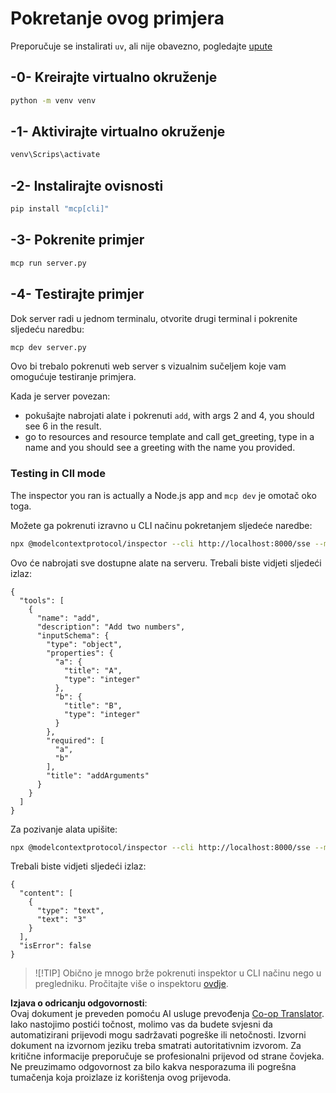 <!--
CO_OP_TRANSLATOR_METADATA:
{
  "original_hash": "d700e180ce74b2675ce51a567a36c9e4",
  "translation_date": "2025-05-17T12:06:29+00:00",
  "source_file": "03-GettingStarted/05-sse-server/solution/python/README.md",
  "language_code": "hr"
}
-->
# Pokretanje ovog primjera

Preporučuje se instalirati `uv`, ali nije obavezno, pogledajte [upute](https://docs.astral.sh/uv/#highlights)

## -0- Kreirajte virtualno okruženje

```bash
python -m venv venv
```

## -1- Aktivirajte virtualno okruženje

```bash
venv\Scrips\activate
```

## -2- Instalirajte ovisnosti

```bash
pip install "mcp[cli]"
```

## -3- Pokrenite primjer

```bash
mcp run server.py
```

## -4- Testirajte primjer

Dok server radi u jednom terminalu, otvorite drugi terminal i pokrenite sljedeću naredbu:

```bash
mcp dev server.py
```

Ovo bi trebalo pokrenuti web server s vizualnim sučeljem koje vam omogućuje testiranje primjera.

Kada je server povezan:

- pokušajte nabrojati alate i pokrenuti `add`, with args 2 and 4, you should see 6 in the result.
- go to resources and resource template and call get_greeting, type in a name and you should see a greeting with the name you provided.

### Testing in ClI mode

The inspector you ran is actually a Node.js app and `mcp dev` je omotač oko toga.

Možete ga pokrenuti izravno u CLI načinu pokretanjem sljedeće naredbe:

```bash
npx @modelcontextprotocol/inspector --cli http://localhost:8000/sse --method tools/list
```

Ovo će nabrojati sve dostupne alate na serveru. Trebali biste vidjeti sljedeći izlaz:

```text
{
  "tools": [
    {
      "name": "add",
      "description": "Add two numbers",
      "inputSchema": {
        "type": "object",
        "properties": {
          "a": {
            "title": "A",
            "type": "integer"
          },
          "b": {
            "title": "B",
            "type": "integer"
          }
        },
        "required": [
          "a",
          "b"
        ],
        "title": "addArguments"
      }
    }
  ]
}
```

Za pozivanje alata upišite:

```bash
npx @modelcontextprotocol/inspector --cli http://localhost:8000/sse --method tools/call --tool-name add --tool-arg a=1 --tool-arg b=2
```

Trebali biste vidjeti sljedeći izlaz:

```text
{
  "content": [
    {
      "type": "text",
      "text": "3"
    }
  ],
  "isError": false
}
```

> ![!TIP]
> Obično je mnogo brže pokrenuti inspektor u CLI načinu nego u pregledniku.
> Pročitajte više o inspektoru [ovdje](https://github.com/modelcontextprotocol/inspector).

**Izjava o odricanju odgovornosti**:  
Ovaj dokument je preveden pomoću AI usluge prevođenja [Co-op Translator](https://github.com/Azure/co-op-translator). Iako nastojimo postići točnost, molimo vas da budete svjesni da automatizirani prijevodi mogu sadržavati pogreške ili netočnosti. Izvorni dokument na izvornom jeziku treba smatrati autoritativnim izvorom. Za kritične informacije preporučuje se profesionalni prijevod od strane čovjeka. Ne preuzimamo odgovornost za bilo kakva nesporazuma ili pogrešna tumačenja koja proizlaze iz korištenja ovog prijevoda.